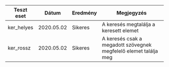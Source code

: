 Teszt eset		|Dátum		|Eredmény	|Megjegyzés
----------------|----------------|----------------|----------------
ker_helyes		|2020.05.02	|Sikeres	|A keresés megtalálja a keresett elemet
ker_rossz		|2020.05.02	|Sikeres	|A keresés csak a megadott szövegnek megfelelő elemet találja meg